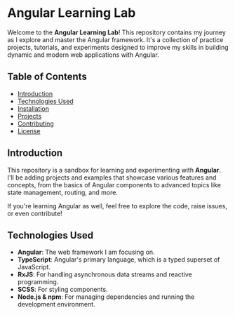 # Angular Learning Lab

Welcome to the **Angular Learning Lab**! This repository contains my journey as I explore and master the Angular framework. It's a collection of practice projects, tutorials, and experiments designed to improve my skills in building dynamic and modern web applications with Angular.

## Table of Contents

- [Introduction](#introduction)
- [Technologies Used](#technologies-used)
- [Installation](#installation)
- [Projects](#projects)
- [Contributing](#contributing)
- [License](#license)

## Introduction

This repository is a sandbox for learning and experimenting with **Angular**. I'll be adding projects and examples that showcase various features and concepts, from the basics of Angular components to advanced topics like state management, routing, and more.

If you're learning Angular as well, feel free to explore the code, raise issues, or even contribute!

## Technologies Used

- **Angular**: The web framework I am focusing on.
- **TypeScript**: Angular's primary language, which is a typed superset of JavaScript.
- **RxJS**: For handling asynchronous data streams and reactive programming.
- **SCSS**: For styling components.
- **Node.js & npm**: For managing dependencies and running the development environment.


